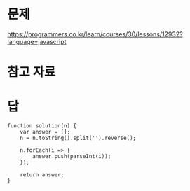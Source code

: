 # 문제
https://programmers.co.kr/learn/courses/30/lessons/12932?language=javascript

# 참고 자료

# 답
    function solution(n) {
        var answer = [];
        n = n.toString().split('').reverse();

        n.forEach(i => {
            answer.push(parseInt(i));
        });

        return answer;
    }
